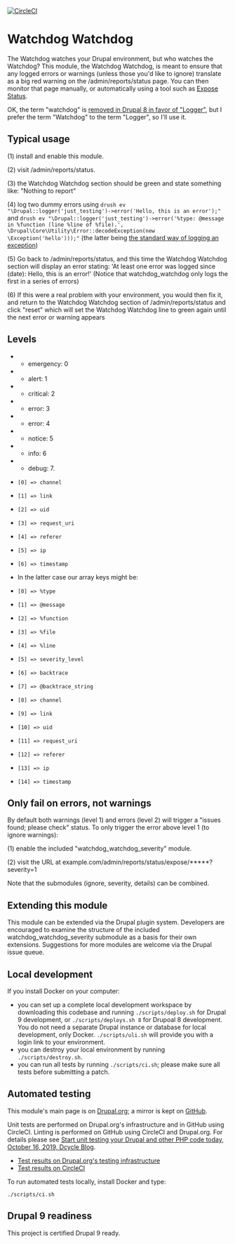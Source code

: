 [![CircleCI](https://circleci.com/gh/dcycle/watchdog_watchdog.svg?style=svg)](https://circleci.com/gh/dcycle/watchdog_watchdog)

Watchdog Watchdog
=====

The Watchdog watches your Drupal environment, but who watches the Watchdog? This module, the Watchdog Watchdog, is meant to ensure that any logged errors or warnings (unless those you'd like to ignore) translate as a big red warning on the /admin/reports/status page. You can then monitor that page manually, or automatically using a tool such as [Expose Status](https://drupal.org/project/expose_status).

OK, the term "watchdog" is [removed in Drupal 8 in favor of "Logger"](https://www.drupal.org/node/2270941), but I prefer the term "Watchdog" to the term "Logger", so I'll use it.

Typical usage
-----

(1) install and enable this module.

(2) visit /admin/reports/status.

(3) the Watchdog Watchdog section should be green and state something like: "Nothing to report"

(4) log two dummy errors using `drush ev "\Drupal::logger('just_testing')->error('Hello, this is an error');"` and `drush ev "\Drupal::logger('just_testing')->error('%type: @message in %function (line %line of %file).', \Drupal\Core\Utility\Error::decodeException(new \Exception('hello')));"` (the latter being [the standard way of logging an exception](https://www.drupal.org/node/2932520))

(5) Go back to /admin/reports/status, and this time the Watchdog Watchdog section will display an error stating: 'At least one error was logged since (date): Hello, this is an error!' (Notice that watchdog_watchdog only logs the first in a series of errors)

(6) If this were a real problem with your environment, you would then fix it, and return to the Watchdog Watchdog section of /admin/reports/status and click "reset" which will set the Watchdog Watchdog line to green again until the next error or warning appears

Levels
-----

*   * emergency: 0
*   * alert: 1
*   * critical: 2
*   * error: 3
*   * error: 4
*   * notice: 5
*   * info: 6
*   * debug: 7.

*     [0] => channel
*     [1] => link
*     [2] => uid
*     [3] => request_uri
*     [4] => referer
*     [5] => ip
*     [6] => timestamp
*   In the latter case our array keys might be:
*     [0] => %type
*     [1] => @message
*     [2] => %function
*     [3] => %file
*     [4] => %line
*     [5] => severity_level
*     [6] => backtrace
*     [7] => @backtrace_string
*     [8] => channel
*     [9] => link
*     [10] => uid
*     [11] => request_uri
*     [12] => referer
*     [13] => ip
*     [14] => timestamp


Only fail on errors, not warnings
-----

By default both warnings (level 1) and errors (level 2) will trigger a "issues found; please check" status. To only trigger the error above level 1 (to ignore warnings):

(1) enable the included "watchdog_watchdog_severity" module.

(2) visit the URL at example.com/admin/reports/status/expose/*****?severity=1

Note that the submodules (ignore, severity, details) can be combined.

Extending this module
-----

This module can be extended via the Drupal plugin system. Developers are encouraged to examine the structure of the included watchdog_watchdog_severity submodule as a basis for their own extensions. Suggestions for more modules are welcome via the Drupal issue queue.

Local development
-----

If you install Docker on your computer:

* you can set up a complete local development workspace by downloading this codebase and running `./scripts/deploy.sh` for Drupal 9 development, or `./scripts/deploys.sh 8` for Drupoal 8 development. You do not need a separate Drupal instance or database for local development, only Docker. `./scripts/uli.sh` will provide you with a login link to your environment.
* you can destroy your local environment by running `./scripts/destroy.sh`.
* you can run all tests by running `./scripts/ci.sh`; please make sure all tests before submitting a patch.

Automated testing
-----

This module's main page is on [Drupal.org](http://drupal.org/project/watchdog_watchdog); a mirror is kept on [GitHub](http://github.com/dcycle/watchdog_watchdog).

Unit tests are performed on Drupal.org's infrastructure and in GitHub using CircleCI. Linting is performed on GitHub using CircleCI and Drupal.org. For details please see  [Start unit testing your Drupal and other PHP code today, October 16, 2019, Dcycle Blog](https://blog.dcycle.com/blog/2019-10-16/unit-testing/).

* [Test results on Drupal.org's testing infrastructure](https://www.drupal.org/node/3098822/qa)
* [Test results on CircleCI](https://circleci.com/gh/dcycle/watchdog_watchdog)

To run automated tests locally, install Docker and type:

    ./scripts/ci.sh

Drupal 9 readiness
-----

This project is certified Drupal 9 ready.
